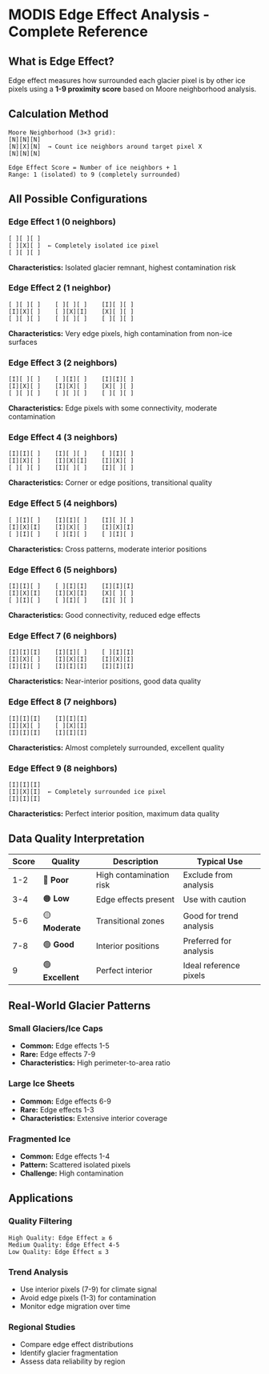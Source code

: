 # MODIS Edge Effect Analysis - Complete Reference

## What is Edge Effect?

Edge effect measures how surrounded each glacier pixel is by other ice pixels using a **1-9 proximity score** based on Moore neighborhood analysis.

## Calculation Method

```
Moore Neighborhood (3×3 grid):
[N][N][N]
[N][X][N]  → Count ice neighbors around target pixel X
[N][N][N]

Edge Effect Score = Number of ice neighbors + 1
Range: 1 (isolated) to 9 (completely surrounded)
```

## All Possible Configurations

### Edge Effect 1 (0 neighbors)
```
[ ][ ][ ]
[ ][X][ ]  ← Completely isolated ice pixel
[ ][ ][ ]
```
**Characteristics:** Isolated glacier remnant, highest contamination risk

### Edge Effect 2 (1 neighbor)
```
[ ][ ][ ]    [ ][ ][ ]    [I][ ][ ]
[I][X][ ]    [ ][X][I]    [X][ ][ ]
[ ][ ][ ]    [ ][ ][ ]    [ ][ ][ ]
```
**Characteristics:** Very edge pixels, high contamination from non-ice surfaces

### Edge Effect 3 (2 neighbors)
```
[I][ ][ ]    [ ][I][ ]    [I][I][ ]
[I][X][ ]    [I][X][ ]    [X][ ][ ]
[ ][ ][ ]    [ ][ ][ ]    [ ][ ][ ]
```
**Characteristics:** Edge pixels with some connectivity, moderate contamination

### Edge Effect 4 (3 neighbors)
```
[I][I][ ]    [I][ ][ ]    [ ][I][ ]
[I][X][ ]    [I][X][I]    [I][X][ ]
[ ][ ][ ]    [I][ ][ ]    [I][ ][ ]
```
**Characteristics:** Corner or edge positions, transitional quality

### Edge Effect 5 (4 neighbors)
```
[ ][I][ ]    [I][I][ ]    [I][ ][ ]
[I][X][I]    [I][X][ ]    [I][X][I]
[ ][I][ ]    [ ][I][ ]    [ ][I][ ]
```
**Characteristics:** Cross patterns, moderate interior positions

### Edge Effect 6 (5 neighbors)
```
[I][I][ ]    [ ][I][I]    [I][I][I]
[I][X][I]    [I][X][I]    [X][ ][ ]
[ ][I][ ]    [ ][I][ ]    [I][ ][ ]
```
**Characteristics:** Good connectivity, reduced edge effects

### Edge Effect 7 (6 neighbors)
```
[I][I][I]    [I][I][ ]    [ ][I][I]
[I][X][ ]    [I][X][I]    [I][X][I]
[I][I][ ]    [I][I][I]    [I][I][I]
```
**Characteristics:** Near-interior positions, good data quality

### Edge Effect 8 (7 neighbors)
```
[I][I][I]    [I][I][I]
[I][X][ ]    [ ][X][I]
[I][I][I]    [I][I][I]
```
**Characteristics:** Almost completely surrounded, excellent quality

### Edge Effect 9 (8 neighbors)
```
[I][I][I]
[I][X][I]  ← Completely surrounded ice pixel
[I][I][I]
```
**Characteristics:** Perfect interior position, maximum data quality

## Data Quality Interpretation

| Score | Quality | Description | Typical Use |
|-------|---------|-------------|-------------|
| 1-2 | 🔴 **Poor** | High contamination risk | Exclude from analysis |
| 3-4 | 🟠 **Low** | Edge effects present | Use with caution |
| 5-6 | 🟡 **Moderate** | Transitional zones | Good for trend analysis |
| 7-8 | 🟢 **Good** | Interior positions | Preferred for analysis |
| 9 | 🟢 **Excellent** | Perfect interior | Ideal reference pixels |

## Real-World Glacier Patterns

### Small Glaciers/Ice Caps
- **Common:** Edge effects 1-5
- **Rare:** Edge effects 7-9
- **Characteristics:** High perimeter-to-area ratio

### Large Ice Sheets
- **Common:** Edge effects 6-9
- **Rare:** Edge effects 1-3
- **Characteristics:** Extensive interior coverage

### Fragmented Ice
- **Common:** Edge effects 1-4
- **Pattern:** Scattered isolated pixels
- **Challenge:** High contamination

## Applications

### Quality Filtering
```
High Quality: Edge Effect ≥ 6
Medium Quality: Edge Effect 4-5
Low Quality: Edge Effect ≤ 3
```

### Trend Analysis
- Use interior pixels (7-9) for climate signal
- Avoid edge pixels (1-3) for contamination
- Monitor edge migration over time

### Regional Studies
- Compare edge effect distributions
- Identify glacier fragmentation
- Assess data reliability by region